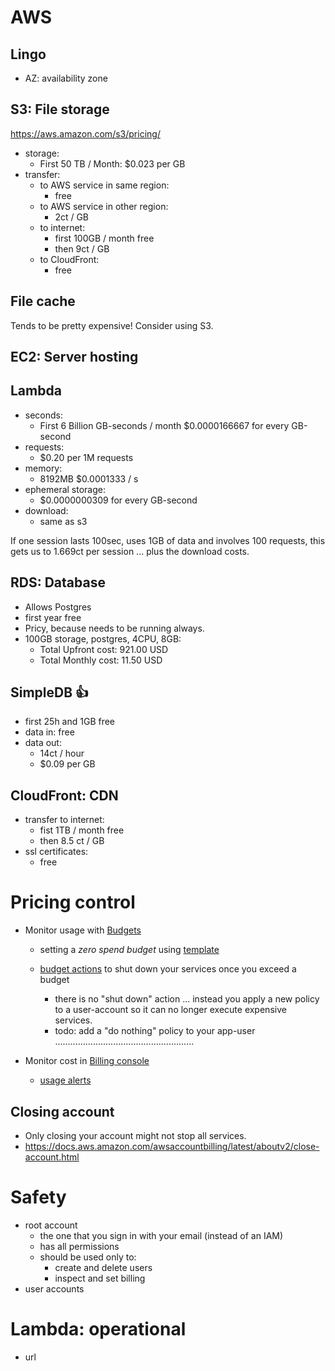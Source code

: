 # AWS

## Lingo

- AZ: availability zone


## S3: File storage

https://aws.amazon.com/s3/pricing/

- storage: 
    - First 50 TB / Month: $0.023 per GB
- transfer: 
    - to AWS service in same region:
        - free
    - to AWS service in other region:
        - 2ct / GB
    - to internet:
        - first 100GB / month free
        - then 9ct / GB
    - to CloudFront:
        - free


## File cache 

Tends to be pretty expensive! Consider using S3.


## EC2: Server hosting


## Lambda
- seconds:
    - First 6 Billion GB-seconds / month	$0.0000166667 for every GB-second	
- requests:
    - $0.20 per 1M requests
- memory:
    - 8192MB	$0.0001333 / s
- ephemeral storage:
    - $0.0000000309 for every GB-second
- download:
    - same as s3


If one session lasts 100sec, uses 1GB of data and involves 100 requests, this gets us to 1.669ct per session ... plus the download costs.



## RDS: Database
- Allows Postgres
- first year free
- Pricy, because needs to be running always.
- 100GB storage, postgres, 4CPU, 8GB:
    - Total Upfront cost: 921.00 USD
    - Total Monthly cost: 11.50 USD


## SimpleDB  👍
- first 25h and 1GB free
- data in: free
- data out:
    - 14ct / hour
    - $0.09 per GB


## CloudFront: CDN

- transfer to internet:
    - fist 1TB / month free
    - then 8.5 ct / GB
- ssl certificates:
    - free



# Pricing control

- Monitor usage with [Budgets](https://docs.aws.amazon.com/awsaccountbilling/latest/aboutv2/tracking-free-tier-usage.html#free-budget)
    
    - setting a *zero spend budget* using [template](https://docs.aws.amazon.com/cost-management/latest/userguide/budget-templates.html)
    
    - [budget actions](https://docs.aws.amazon.com/cost-management/latest/userguide/budgets-controls.html) to shut down your services once you exceed a budget

        - there is no "shut down" action ... instead you apply a new policy to a user-account so it can no longer execute expensive services.
        - todo: add a "do nothing" policy to your app-user .......................................................

- Monitor cost in [Billing console](https://console.aws.amazon.com/billing)
    - [usage alerts](https://us-east-1.console.aws.amazon.com/billing/home#/preferences)

## Closing account
- Only closing your account might not stop all services.
- https://docs.aws.amazon.com/awsaccountbilling/latest/aboutv2/close-account.html


# Safety

- root account
    - the one that you sign in with your email (instead of an IAM)
    - has all permissions
    - should be used only to:
        - create and delete users
        - inspect and set billing
- user accounts


# Lambda: operational

- url